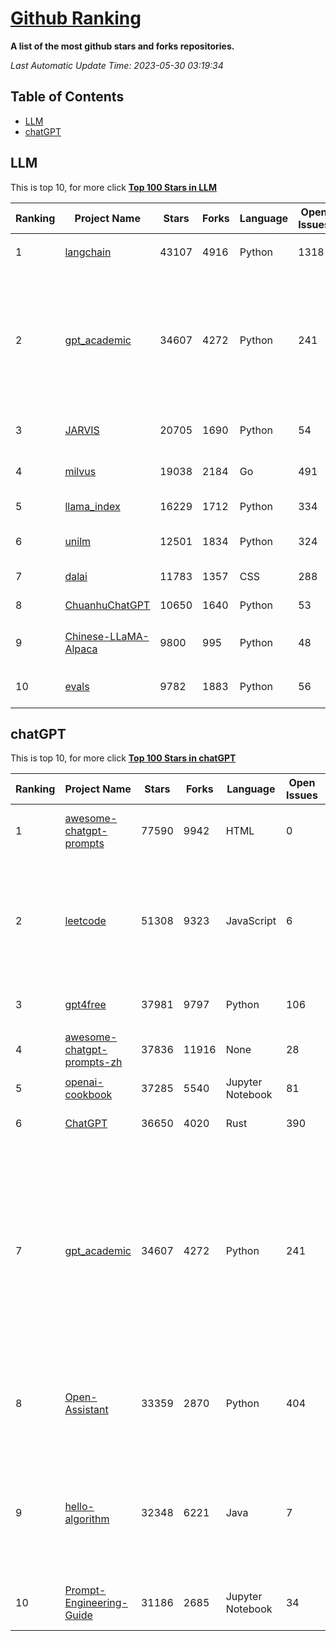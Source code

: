 [Github Ranking](./README.md)
==========

**A list of the most github stars and forks repositories.**

*Last Automatic Update Time: 2023-05-30 03:19:34*

## Table of Contents
 * [LLM](#LLM)
 * [chatGPT](#chatGPT)

## LLM

This is top 10, for more click **[Top 100 Stars in LLM](Top100/LLM.md)**

| Ranking | Project Name | Stars | Forks | Language | Open Issues | Description | Last Commit |
| ------- | ------------ | ----- | ----- | -------- | ----------- | ----------- | ----------- |
| 1 | [langchain](https://github.com/hwchase17/langchain) | 43107 | 4916 | Python | 1318 | ⚡ Building applications with LLMs through composability ⚡ | 2023-05-30T03:11:21Z |
| 2 | [gpt_academic](https://github.com/binary-husky/gpt_academic) | 34607 | 4272 | Python | 241 | 为ChatGPT/GLM提供图形交互界面，特别优化论文阅读润色体验，模块化设计支持自定义快捷按钮&函数插件，支持代码块表格显示，Tex公式双显示，支持Python和C++等项目剖析&自译解功能，PDF/LaTex论文翻译&总结功能，支持并行问询多种LLM模型，支持清华chatglm等本地模型。兼容复旦MOSS, llama, rwkv, 盘古, newbing, claude等 | 2023-05-29T11:48:34Z |
| 3 | [JARVIS](https://github.com/microsoft/JARVIS) | 20705 | 1690 | Python | 54 | JARVIS, a system to connect LLMs with ML community. Paper: https://arxiv.org/pdf/2303.17580.pdf | 2023-05-15T15:19:28Z |
| 4 | [milvus](https://github.com/milvus-io/milvus) | 19038 | 2184 | Go | 491 | A cloud-native vector database, storage for next generation AI applications | 2023-05-30T03:14:02Z |
| 5 | [llama_index](https://github.com/jerryjliu/llama_index) | 16229 | 1712 | Python | 334 | LlamaIndex (GPT Index) is a data framework for your LLM applications | 2023-05-30T03:07:32Z |
| 6 | [unilm](https://github.com/microsoft/unilm) | 12501 | 1834 | Python | 324 | Large-scale Self-supervised Pre-training Across Tasks, Languages, and Modalities | 2023-05-29T05:44:10Z |
| 7 | [dalai](https://github.com/cocktailpeanut/dalai) | 11783 | 1357 | CSS | 288 | The simplest way to run LLaMA on your local machine | 2023-05-21T06:39:45Z |
| 8 | [ChuanhuChatGPT](https://github.com/GaiZhenbiao/ChuanhuChatGPT) | 10650 | 1640 | Python | 53 | GUI for ChatGPT API and many LLMs | 2023-05-28T10:51:44Z |
| 9 | [Chinese-LLaMA-Alpaca](https://github.com/ymcui/Chinese-LLaMA-Alpaca) | 9800 | 995 | Python | 48 | 中文LLaMA&Alpaca大语言模型+本地CPU/GPU训练部署 (Chinese LLaMA & Alpaca LLMs) | 2023-05-30T03:08:55Z |
| 10 | [evals](https://github.com/openai/evals) | 9782 | 1883 | Python | 56 | Evals is a framework for evaluating LLMs and LLM systems, and an open-source registry of benchmarks. | 2023-05-30T02:07:38Z |


## chatGPT

This is top 10, for more click **[Top 100 Stars in chatGPT](Top100/chatGPT.md)**

| Ranking | Project Name | Stars | Forks | Language | Open Issues | Description | Last Commit |
| ------- | ------------ | ----- | ----- | -------- | ----------- | ----------- | ----------- |
| 1 | [awesome-chatgpt-prompts](https://github.com/f/awesome-chatgpt-prompts) | 77590 | 9942 | HTML | 0 | This repo includes ChatGPT prompt curation to use ChatGPT better. | 2023-05-28T15:08:24Z |
| 2 | [leetcode](https://github.com/azl397985856/leetcode) | 51308 | 9323 | JavaScript | 6 | 推荐免费ChatGPT网站：www.lintcode.com/chat-gpt?utm_source=tf-github-lucifer  LeetCode Solutions: A Record of My Problem Solving Journey.( leetcode题解，记录自己的leetcode解题之路。) | 2023-05-18T01:56:20Z |
| 3 | [gpt4free](https://github.com/xtekky/gpt4free) | 37981 | 9797 | Python | 106 | decentralising the Ai Industry, just some language model api's... | 2023-05-30T02:55:44Z |
| 4 | [awesome-chatgpt-prompts-zh](https://github.com/PlexPt/awesome-chatgpt-prompts-zh) | 37836 | 11916 | None | 28 | ChatGPT 中文调教指南。各种场景使用指南。学习怎么让它听你的话。 | 2023-05-29T02:42:37Z |
| 5 | [openai-cookbook](https://github.com/openai/openai-cookbook) | 37285 | 5540 | Jupyter Notebook | 81 | Examples and guides for using the OpenAI API | 2023-05-28T05:24:00Z |
| 6 | [ChatGPT](https://github.com/lencx/ChatGPT) | 36650 | 4020 | Rust | 390 | 🔮 ChatGPT Desktop Application (Mac, Windows and Linux) | 2023-05-29T07:31:03Z |
| 7 | [gpt_academic](https://github.com/binary-husky/gpt_academic) | 34607 | 4272 | Python | 241 | 为ChatGPT/GLM提供图形交互界面，特别优化论文阅读润色体验，模块化设计支持自定义快捷按钮&函数插件，支持代码块表格显示，Tex公式双显示，支持Python和C++等项目剖析&自译解功能，PDF/LaTex论文翻译&总结功能，支持并行问询多种LLM模型，支持清华chatglm等本地模型。兼容复旦MOSS, llama, rwkv, 盘古, newbing, claude等 | 2023-05-29T11:48:34Z |
| 8 | [Open-Assistant](https://github.com/LAION-AI/Open-Assistant) | 33359 | 2870 | Python | 404 | OpenAssistant is a chat-based assistant that understands tasks, can interact with third-party systems, and retrieve information dynamically to do so. | 2023-05-29T23:13:54Z |
| 9 | [hello-algorithm](https://github.com/geekxh/hello-algorithm) | 32348 | 6221 | Java | 7 | 🌍 针对小白的算法训练 \| 包括四部分：①.大厂面经 ②.力扣图解  ③.千本开源电子书 ④.百张技术思维导图（项目花了上百小时，希望可以点 star 支持，🌹感谢~）推荐免费ChatGPT使用网站 | 2023-05-29T03:11:34Z |
| 10 | [Prompt-Engineering-Guide](https://github.com/dair-ai/Prompt-Engineering-Guide) | 31186 | 2685 | Jupyter Notebook | 34 | 🐙 Guides, papers, lecture, notebooks and resources for prompt engineering | 2023-05-29T15:56:12Z |

